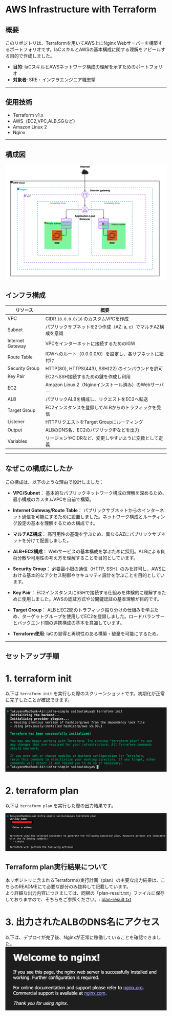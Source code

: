 # AWS Infrastructure with Terraform

## 概要
このリポジトリは、Terraformを用いてAWS上にNginx Webサーバーを構築するポートフォリオです。IaCスキルとAWSの基本構成に関する理解をアピールする目的で作成しました。

- **目的**: IaCスキルとAWSネットワーク構成の理解を示すためのポートフォリオ  
- **対象者**: SRE・インフラエンジニア職志望
---
## 使用技術
- Terraform v1.x
- AWS（EC2,VPC,ALB,SGなど）
- Amazon Linux 2
- Nginx
---
## 構成図
![terraform init](./images/terraform-plan-images.png)

## インフラ構成
| リソース           | 概要                                                       |
|--------------------|------------------------------------------------------------|
| VPC                | CIDR `10.0.0.0/16` のカスタムVPCを作成                      |
| Subnet             | パブリックサブネットを2つ作成（AZ: a, c）でマルチAZ構成を意識   |
| Internet Gateway   | VPCをインターネットに接続するためのIGW                      |
| Route Table        | IGWへのルート（0.0.0.0/0）を設定し、各サブネットに紐付け        |
| Security Group     | HTTP(80), HTTPS(443), SSH(22) のインバウンドを許可            |
| Key Pair           | EC2へSSH接続するための鍵を作成し利用                         |
| EC2                | Amazon Linux 2（Nginxインストール済み）のWebサーバー         |
| ALB                | パブリックALBを構成し、リクエストをEC2へ転送                 |
| Target Group       | EC2インスタンスを登録してALBからのトラフィックを受信         |
| Listener           | HTTPリクエストをTarget Groupにルーティング                   |
| Output             | ALBのDNS名、EC2のパブリックIPなどを出力                      |
| Variables          | リージョンやCIDRなど、変更しやすいように変数として定義         |
---
## なぜこの構成にしたか
この構成は、以下のような理由で設計しました：

- **VPC/Subnet**：
基本的なパブリックネットワーク構成の理解を深めるため、最小構成のカスタムVPCを自前で構築。

- **Internet Gateway/Route Table**：
パブリックサブネットからのインターネット通信を可能にするために設置しました。ネットワーク構成とルーティング設定の基本を理解するための構成です。

- **マルチAZ構成**： 
高可用性の基礎を学ぶため、異なるAZにパブリックサブネットを分けて配置しました。

- **ALB+EC2構成**：
Webサービスの基本構成を学ぶために採用。ALBによる負荷分散や可用性の考え方を理解することを目的としています。

- **Security Group**：
必要最小限の通信（HTTP, SSH）のみを許可し、AWSにおける基本的なアクセス制御やセキュリティ設計を学ぶことを目的としています。

- **Key Pair**：
EC2インスタンスにSSHで接続する仕組みを体験的に理解するために使用しました。AWSの認証方式や公開鍵認証の基本理解が目的です。

- **Target Group**：
ALBとEC2間のトラフィック振り分けの仕組みを学ぶため、ターゲットグループを使用してEC2を登録しました。ロードバランサーとバックエンド間の連携構成の基本を意識しています。

- **Terraform使用**: IaCの習得と再現性のある構築・破棄を可能にするため。
---
## セットアップ手順
# 1. terraform init
以下は `terraform init` を実行した際のスクリーンショットです。初期化が正常に完了したことが確認できます。

![terraform init](./images/terraform-init-output.png)


# 2. terraform plan
以下は `terraform plan` を実行した際の出力結果です。

![terraform init](./images/teraform-plan.png)

## Terraform plan実行結果について
本リポジトリに含まれるTerraformの実行計画（plan）の主要な出力結果は、こちらのREADMEにて必要な部分のみ抜粋して記載しています。  
より詳細な出力内容につきましては、同梱の「plan-result.txt」ファイルに保存しておりますので、そちらをご参照ください。:
[plan-result.txt](./plan-result.txt)

# 3. 出力されたALBのDNS名にアクセス
以下は、デプロイが完了後、Nginxが正常に稼働していることを確認できました。
![terraform init](./images/terraform-apply-dns-nginx.png)

